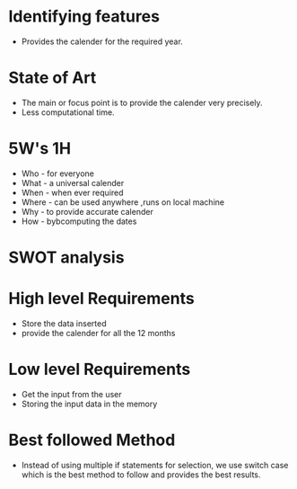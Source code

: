 # Identifying features
* Provides the calender for the required year.
# State of Art
* The main or focus point is to provide the calender very precisely.
* Less computational time.
# 5W's 1H
* Who - for everyone
* What - a universal calender
* When - when ever required
* Where - can be used anywhere ,runs on local machine
* Why - to provide accurate calender
* How - bybcomputing the dates
# SWOT analysis

# High level Requirements
* Store the data inserted
* provide the calender for all the 12 months
# Low level Requirements
* Get the input from the user
* Storing the input data in the memory
# Best followed Method
* Instead of using multiple if statements for selection, we use switch case which is the best method to follow and provides the best results.
